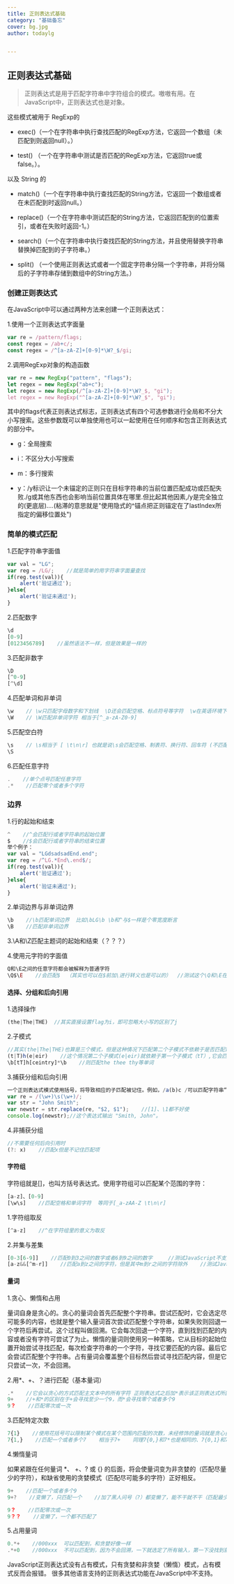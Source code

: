 ```yaml
---
title: 正则表达式基础
category: "基础备忘"
cover: bg.jpg
author: todaylg


---
```


## 正则表达式基础

> 正则表达式是用于匹配字符串中字符组合的模式。嗷嗷有用。在 JavaScript中，正则表达式也是对象。

这些模式被用于 RegExp的

- exec()（一个在字符串中执行查找匹配的RegExp方法，它返回一个数组（未匹配到则返回null）。）

- test() （一个在字符串中测试是否匹配的RegExp方法，它返回true或false。）。

以及 String 的

- match()（一个在字符串中执行查找匹配的String方法，它返回一个数组或者在未匹配到时返回null。）

- replace()（一个在字符串中测试匹配的String方法，它返回匹配到的位置索引，或者在失败时返回-1。）

- search()（一个在字符串中执行查找匹配的String方法，并且使用替换字符串替换掉匹配到的子字符串。）

- split() （一个使用正则表达式或者一个固定字符串分隔一个字符串，并将分隔后的子字符串存储到数组中的String方法。）

### 创建正则表达式

在JavaScript中可以通过两种方法来创建一个正则表达式：

1.使用一个正则表达式字面量

```javascript
var re = /pattern/flags;
const regex = /ab+c/;
const regex = /^[a-zA-Z]+[0-9]*\W?_$/gi;
```

2.调用RegExp对象的构造函数

```javascript
var re = new RegExp("pattern", "flags");
let regex = new RegExp("ab+c");
let regex = new RegExp(/^[a-zA-Z]+[0-9]*\W?_$, "gi");
let regex = new RegExp("^[a-zA-Z]+[0-9]*\W?_$", "gi");
```

其中的flags代表正则表达式标志，正则表达式有四个可选参数进行全局和不分大小写搜索。这些参数既可以单独使用也可以一起使用在任何顺序和包含正则表达式的部分中。

- g：全局搜索

- i：不区分大小写搜索

- m：多行搜索

- y：/y标识让一个未锚定的正则只在目标字符串的当前位置匹配成功或匹配失败./g或其他东西也会影响当前位置具体在哪里.但比起其他因素,/y是完全独立的(更底层)....(粘滞的意思就是"使用隐式的^锚点把正则锚定在了lastIndex所指定的偏移位置处")

### 简单的模式匹配

1.匹配字符串字面值

```javascript
var val = "LG";
var reg = /LG/;    //就是简单的用字符串字面量查找
if(reg.test(val)){
    alert('验证通过');
}else{
    alert('验证未通过');
}
```

2.匹配数字

```javascript
\d
[0-9]  
[0123456789]    //虽然语法不一样，但是效果是一样的
```

3.匹配非数字

```javascript
\D
[^0-9] 
[^\d]
```

4.匹配单词和非单词

```javascript
\w    // \w只匹配字母数字和下划线  \D还会匹配空格、标点符号等字符  \w在英语环境下相当于 [_a-zA-Z0-9]
\W    // \W匹配非单词字符 相当于[^_a-zA-Z0-9]
```

5.匹配空白符

```javascript
\s    // \s相当于 [ \t\n\r] 也就是说\s会匹配空格、制表符、换行符、回车符 (不匹配换页符（\f）、水平空白符（\h）等特殊的空白字符)
\S
```

6.匹配任意字符

```javascript
.    //单个点号匹配任意字符
.*    //匹配零个或者多个字符
```

### 边界

1.行的起始和结束

```javascript
^    //^会匹配行或者字符串的起始位置
$    //$会匹配行或者字符串的结束位置
举个例子：
var val = "LGdsadsadEnd.end";
var reg = /^LG.*End\.end$/;
if(reg.test(val)){
    alert('验证通过');
}else{
    alert('验证未通过');
}
```

2.单词边界与非单词边界

```javascript
\b    //\b匹配单词边界  比如\bLG\b \b和^与$一样是个零宽度断言
\B    //匹配非单词边界
```

3.\A和\Z匹配主题词的起始和结束（？？？）

4.使用元字符的字面值

```javascript
Q和\E之间的任意字符都会被解释为普通字符
\Q$\E    //会匹配$  （其实也可以在$前加\进行转义也是可以的）  //测试这个\Q和\E在JavaScript正则并不好使，还是用\进行转义吧
```

#### 选择、分组和后向引用

1.选择操作

```javascript
(the|The|THE)  //其实直接设置flag为i，即可忽略大小写的区别了j
```

2.子模式

```javascript
//其实(the|The|THE)也算是三个模式，但是这种情况下匹配第二个子模式不依赖于是否匹配第一个
(t|T)h(e|eir)    //这个情况第二个子模式(e|eir)就依赖于第一个子模式（tT）,它会匹配the The their Their
\b[tT]h[ceintry]*\b    //则匹配the thee thy等单词
```

3.捕获分组和后向引用

```javascript
一个正则表达式模式使用括号，将导致相应的子匹配被记住。例如，/a(b)c /可以匹配字符串“abc”，并且记得“b”。回调这些括号中匹配的子串使用数组元素[1],……[n]
var re = /(\w+)\s(\w+)/;
var str = "John Smith";
var newstr = str.replace(re, "$2, $1");    //[1]、\1都不好使
console.log(newstr);//这个表达式输出 "Smith, John"。
```

4.非捕获分组

```javascript
//不需要任何后向引用时
(?: x)    //匹配x但是不记住匹配项
```

#### 字符组

字符组就是\[\]，也叫方括号表达式。使用字符组可以匹配某个范围的字符：

```javascript
[a-z]、[0-9]
[\w\s]    //匹配空格和单词字符  等同于[_a-zAA-Z \t\n\r]
```

1.字符组取反

```javascript
[^a-z]    //^在字符组里的意义为取反
```

2.并集与差集

```javascript
[0-3[6-9]]    //匹配0到3之间的数字或者6到9之间的数字     //测试JavaScript不支持
[a-z&&[^m-r]]    //匹配a到z之间的字符，但是其中m到r之间的字符除外    //测试JavaScript不支持
```

#### 量词

1.贪心、懒惰和占用

量词自身是贪心的。贪心的量词会首先匹配整个字符串。尝试匹配时，它会选定尽可能多的内容，也就是整个输入量词首次尝试匹配整个字符串，如果失败则回退一个字符后再尝试。这个过程叫做回溯。它会每次回退一个字符，直到找到匹配的内容或者没有字符可尝试了为止。懒惰的量词则使用另一种策略，它从目标的起始位置开始尝试寻找匹配，每次检查字符串的一个字符，寻找它要匹配的内容。最后它会尝试匹配整个字符串。占有量词会覆盖整个目标然后尝试寻找匹配内容，但是它只尝试一次，不会回溯。

2.用*、+、？进行匹配（基本量词）

```javascript
.*    //它会以贪心的方式匹配主文本中的所有字符 正则表达式之后加*表示该正则表达式所匹配的文本接连出现任意次（包括零次）
9+    //+和*的区别在于+会寻找至少一个9，而*会寻找零个或者多个9
9？    //匹配零次或一次
```

3.匹配特定次数

```javascript
7{1}    //使用花括号可以限制某个模式在某个范围内匹配的次数，未经修饰的量词就是贪心量词。 会匹配第一次出现的7
7{1,}    //匹配一个或者多个7    相当于7+    同理7{0,}和7*也是相同的、7{0,1}和7？是相同的  还可以m到n次：7{3,5}匹配3到5个7
```

4.懒惰量词

如果紧跟在任何量词 *、 +、? 或 {} 的后面，将会使量词变为非贪婪的（匹配尽量少的字符），和缺省使用的贪婪模式（匹配尽可能多的字符）正好相反。

```javascript
9+    //匹配一个或者多个9
9+?    //变懒了，只匹配一个    //加了黑人问号（?）都变懒了，能不干就不干（匹配最少）

9？    //匹配零次或一次
9？？    //变懒了，一个都不匹配了
```

5.占用量词

```javascript
0.*+    //000xxx  可以匹配到，和贪婪好像一样
.*+0    //000xxx  不可以匹配到，因为不会回溯，一下就选定了所有输入，第一下没找到就不找了。
```

JavaScript正则表达式没有占有模式，只有贪婪和非贪婪（懒惰）模式，占有模式反而会报错。
 很多其他语言支持的正则表达式功能在JavaScript中不支持。
​
